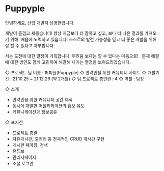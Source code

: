 # Puppyple

안녕하세요, 신입 개발자 남병현입니다.

개발이 즐겁고 새롭습니다!
항상 지금보다 더 잘하고 싶고, 보다 더 나은 결과를 가져오기 위해 
배움에 노력하고 있습니다.
스스로의 발전 가능성을 믿고 더 좋은 개발을 위해
잘 할 수 있다고 자부합니다. 

저는 도전에 대한 열정이 가득합니다.
두려움 보다는 할 수 있다는 마음으로!  
문제 해결에 대한 방안도 함께 고민하여 해결해 나가는 열정을 보여드리겠습니다.





◇ 프로젝트 팀 이름 : 퍼피플(Puppyple)
◇ 반려인을 위한 커뮤티니 사이트
◇ 개발기간 : 21.10.25 ~ 21.12.29 (약 2개월)
◇ 팀 프로젝트 총인원 : 4
◇ 역할 : 팀장



◇ 소개

- 반려인을 위한 커뮤니티 공간 제작
- 동시에 개발한 어플리케이션의 홍보 유도
- 커뮤니케이션과 정보공유

◇ 포지션
- 프로젝트 총괄
- 자유게시판, 갤러리 등 전체적인 CRUD 게시판 구현 
- 게시판 페이징, 검색
- 유튜브
- 관리자페이지
- 소셜 로그인
